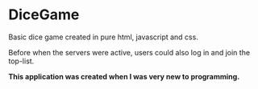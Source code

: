 # DiceGame
Basic dice game created in pure html, javascript and css.

Before when the servers were active, users could also log in and join the top-list. 

**This application was created when I was very new to programming.**
